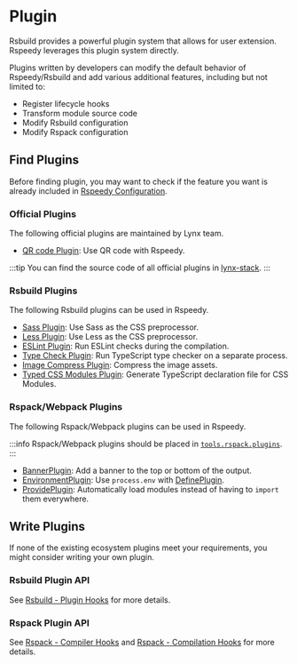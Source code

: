 # Plugin

Rsbuild provides a powerful plugin system that allows for user extension.
Rspeedy leverages this plugin system directly.

Plugins written by developers can modify the default behavior of Rspeedy/Rsbuild and add various additional features, including but not limited to:

- Register lifecycle hooks
- Transform module source code
- Modify Rsbuild configuration
- Modify Rspack configuration

## Find Plugins

Before finding plugin, you may want to check if the feature you want is already included in [Rspeedy Configuration](/api/rspeedy).

### Official Plugins

The following official plugins are maintained by Lynx team.

- [QR code Plugin](/api/qrcode-rsbuild-plugin): Use QR code with Rspeedy.

:::tip
You can find the source code of all official plugins in [lynx-stack](https://github.com/lynx-family/lynx-stack/packages/rspeedy).
:::

### Rsbuild Plugins

The following Rsbuild plugins can be used in Rspeedy.

- [Sass Plugin](https://rsbuild.dev/plugins/list/plugin-sass): Use Sass as the CSS preprocessor.
- [Less Plugin](https://rsbuild.dev/plugins/list/plugin-less): Use Less as the CSS preprocessor.
- [ESLint Plugin](https://github.com/rspack-contrib/rsbuild-plugin-eslint): Run ESLint checks during the compilation.
- [Type Check Plugin](https://github.com/rspack-contrib/rsbuild-plugin-type-check): Run TypeScript type checker on a separate process.
- [Image Compress Plugin](https://github.com/rspack-contrib/rsbuild-plugin-image-compress): Compress the image assets.
- [Typed CSS Modules Plugin](https://github.com/rspack-contrib/rsbuild-plugin-typed-css-modules): Generate TypeScript declaration file for CSS Modules.

### Rspack/Webpack Plugins

The following Rspack/Webpack plugins can be used in Rspeedy.

:::info
Rspack/Webpack plugins should be placed in [`tools.rspack.plugins`].
:::

- [BannerPlugin]: Add a banner to the top or bottom of the output.
- [EnvironmentPlugin]: Use `process.env` with [DefinePlugin].
- [ProvidePlugin]: Automatically load modules instead of having to `import` them everywhere.

## Write Plugins

If none of the existing ecosystem plugins meet your requirements, you might consider writing your own plugin.

### Rsbuild Plugin API

See [Rsbuild - Plugin Hooks](https://rsbuild.dev/plugins/dev/hooks) for more details.

### Rspack Plugin API

See [Rspack - Compiler Hooks](https://rspack.dev/api/plugin-api/compiler-hooks) and [Rspack - Compilation Hooks](https://rspack.dev/api/plugin-api/compilation-hooks) for more details.

[`tools.rspack.plugins`]: /api/rspeedy.tools.rspack#example-4
[BannerPlugin]: https://rspack.dev/plugins/webpack/banner-plugin
[DefinePlugin]: https://rspack.dev/plugins/webpack/define-plugin
[EnvironmentPlugin]: https://rspack.dev/plugins/webpack/environment-plugin
[ProvidePlugin]: https://rspack.dev/plugins/webpack/provide-plugin
